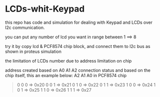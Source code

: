# LCDs-whit-Keypad
this repo has code and simulation for dealing with Keypad and LCDs over I2c communication. 

you can put any number of lcd you want in range between 1 ==> 8

try it by copy lcd & PCF8574 chip block, and connect them to I2c bus as shown in proteus simulation

the limitation of LCDs number due to address limitation on chip

address created based on A0 A1 A2 connection status and based on the chip itself, this an example below:
A2 A1 A0 in PCF8574 chip
>0  0  0 => 0x20
>0  0  1 => 0x21
>0  1  0 => 0x22
>0  1  1 => 0x23
>1  0  0 => 0x24
>1  0  1 => 0x25
>1  1  0 => 0x26
>1  1  1 => 0x27
